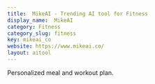 ```yaml
---
title:  MikeAI - Trending AI tool for Fitness
display_name:  MikeAI
category: Fitness
category_slug: fitness
key: mikeai_co
website: https://www.mikeai.co/
layout: aitool
---
```


Personalized meal and workout plan.
